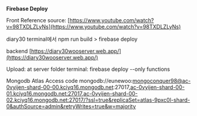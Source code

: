 **Firebase Deploy**

Front
Reference source: [https://www.youtube.com/watch?v=98TXDLZLyNs](https://www.youtube.com/watch?v=98TXDLZLyNs)

diary30 terminal에서 npm run build > firebase deploy

backend
[https://diary30wooserver.web.app/](https://diary30wooserver.web.app/)

Upload: at server folder terminal: firebase deploy --only functions

Mongodb Atlas
Access code
mongodb://eunewoo:mongoconquer98@ac-0vyijen-shard-00-00.kciyq16.mongodb.net:27017,[ac-0vyijen-shard-00-01.kciyq16.mongodb.net:27017](http://ac-0vyijen-shard-00-01.kciyq16.mongodb.net:27017/),[ac-0vyijen-shard-00-02.kciyq16.mongodb.net:27017/?ssl=true&replicaSet=atlas-9pxc0l-shard-0&authSource=admin&retryWrites=true&w=majority](http://ac-0vyijen-shard-00-02.kciyq16.mongodb.net:27017/?ssl=true&replicaSet=atlas-9pxc0l-shard-0&authSource=admin&retryWrites=true&w=majority)
